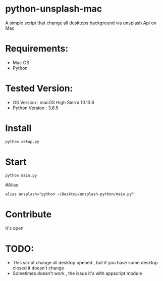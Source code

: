 # python-unsplash-mac
A simple script that change all desktops background via unsplash Api on Mac 

# Requirements:
* Mac OS
* Python

# Tested Version:
* OS Version  : macOS High Sierra 10.13.6
* Python Version  : 3.6.5

# Install
```bash
python setup.py
```

# Start
```bash
python main.py
```

#Alias
``` 
alias unsplash="python ~/Desktop/unsplash-python/main.py"
```

# Contribute
It's open

# TODO:
* This script change all desktop opened , but if you have some desktop closed it doesn't change 
* Sometimes doesn't work , the issue it's with appscript module